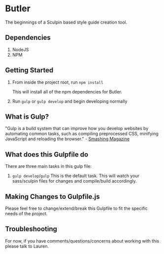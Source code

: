 # Butler
The beginnings of a Sculpin based style guide creation tool. 

## Dependencies
1. NodeJS 
1. 	NPM

## Getting Started
1.  From inside the project root, run `npm install`
		
    This will install all of the npm dependencies for Butler.

1.  Run `gulp` or `gulp develop` and begin developing normally

## What is Gulp?
"Gulp is a build system that can improve how you develop websites by automating common tasks, such as compiling preprocessed CSS, minifying JavaScript and reloading the browser." - <a href="http://www.smashingmagazine.com/2014/06/11/building-with-gulp/">Smashing Magazine</a>

## What does this Gulpfile do
There are three main tasks in this gulp file:

1. `gulp develop`/`gulp` This is the default task. This will watch your sass/sculpin files for changes and compile/build accordingly.

## Making Changes to Gulpfile.js
Please feel free to change/extend/break this Gulpfile to fit the specific needs of the project.

## Troubleshooting
For now, if you have comments/questions/concerns about working with this please talk to Lauren.
